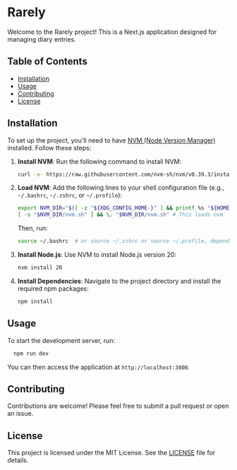 # Rarely

Welcome to the Rarely project! This is a Next.js application designed for managing diary entries.

## Table of Contents

- [Installation](#installation)
- [Usage](#usage)
- [Contributing](#contributing)
- [License](#license)

## Installation

To set up the project, you'll need to have [NVM (Node Version Manager)](https://github.com/nvm-sh/nvm) installed. Follow these steps:

1. **Install NVM**:
   Run the following command to install NVM:

   ```bash
   curl -o- https://raw.githubusercontent.com/nvm-sh/nvm/v0.39.3/install.sh | bash
   ```

2. **Load NVM**:
   Add the following lines to your shell configuration file (e.g., `~/.bashrc`, `~/.zshrc`, or `~/.profile`):

   ```bash
   export NVM_DIR="$([ -z "${XDG_CONFIG_HOME-}" ] && printf %s "${HOME}/.nvm" || printf %s "${XDG_CONFIG_HOME}/nvm")"
   [ -s "$NVM_DIR/nvm.sh" ] && \. "$NVM_DIR/nvm.sh" # This loads nvm
   ```

   Then, run:

   ```bash
   source ~/.bashrc  # or source ~/.zshrc or source ~/.profile, depending on your shell
   ```

3. **Install Node.js**:
   Use NVM to install Node.js version 20:

   ```bash
   nvm install 20
   ```

4. **Install Dependencies**:
   Navigate to the project directory and install the required npm packages:

   ```bash
   npm install
   ```

## Usage

To start the development server, run:
 ```bash
   npm run dev
   ```



You can then access the application at `http://localhost:3000`.

## Contributing

Contributions are welcome! Please feel free to submit a pull request or open an issue.

## License

This project is licensed under the MIT License. See the [LICENSE](LICENSE) file for details.
